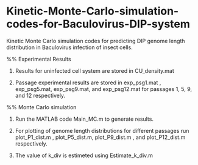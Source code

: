 # Kinetic-Monte-Carlo-simulation-codes-for-Baculovirus-DIP-system
Kinetic Monte Carlo simulation codes for predicting DIP genome length distribution in Baculovirus infection of insect cells.

%% Experimental Results
1. Results for uninfected cell system are stored in CU_density.mat

2. Passage experimental results are stored in exp_psg1.mat , exp_psg5.mat, 
   exp_psg9.mat, and exp_psg12.mat for passages 1, 5, 9, and 12 respectively.

%% Monte Carlo simulation
1. Run the MATLAB code Main_MC.m to generate results.

2. For plotting of genome length distributions for different passages run 
   plot_P1_dist.m , plot_P5_dist.m, plot_P9_dist.m , and plot_P12_dist.m respectively.

2. The value of k_div is estimeted using Estimate_k_div.m
